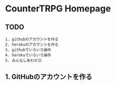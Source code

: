 # CounterTRPG Homepage

## TODO
    1. githubのアカウントを作る
    2. herokuのアカウントを作る
    3. githubでいろいろ操作
    4. herokuでいろいろ操作
    5. みんなしあわせ😉

## 1. GitHubのアカウントを作る